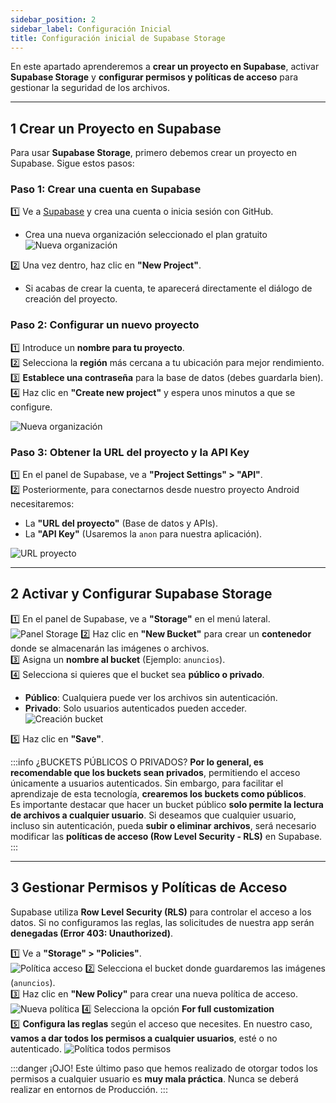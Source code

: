 ```yaml
---
sidebar_position: 2
sidebar_label: Configuración Inicial
title: Configuración inicial de Supabase Storage
---
```


En este apartado aprenderemos a **crear un proyecto en Supabase**, activar **Supabase Storage** y **configurar permisos y políticas de acceso** para gestionar la seguridad de los archivos.

---

## 1 Crear un Proyecto en Supabase  

Para usar **Supabase Storage**, primero debemos crear un proyecto en Supabase. Sigue estos pasos:  

### Paso 1: Crear una cuenta en Supabase  
1️⃣ Ve a [Supabase](https://supabase.com/) y crea una cuenta o inicia sesión con GitHub.  
- Crea una nueva organización seleccionado el plan gratuito
![Nueva organización](../0-img/nueva-organizacion.png)  

2️⃣ Una vez dentro, haz clic en **"New Project"**.  
- Si acabas de crear la cuenta, te aparecerá directamente el diálogo de creación del proyecto.

### Paso 2: Configurar un nuevo proyecto  
1️⃣ Introduce un **nombre para tu proyecto**.  
2️⃣ Selecciona la **región** más cercana a tu ubicación para mejor rendimiento.  
3️⃣ **Establece una contraseña** para la base de datos (debes guardarla bien).  
4️⃣ Haz clic en **"Create new project"** y espera unos minutos a que se configure.  

![Nueva organización](../0-img/crear-nuevo-proyecto.png)

### Paso 3: Obtener la URL del proyecto y la API Key  
1️⃣ En el panel de Supabase, ve a **"Project Settings" > "API"**.  
2️⃣ Posteriormente, para conectarnos desde nuestro proyecto Android necesitaremos: 
- La **"URL del proyecto"** (Base de datos y APIs).  
- La **"API Key"** (Usaremos la `anon` para nuestra aplicación).  

![URL proyecto](../0-img/url-api-key.png)


---

## 2 Activar y Configurar Supabase Storage  
 
1️⃣ En el panel de Supabase, ve a **"Storage"** en el menú lateral.  
![Panel Storage](../0-img/panel-storage.png)
2️⃣ Haz clic en **"New Bucket"** para crear un **contenedor** donde se almacenarán las imágenes o archivos.  
3️⃣ Asigna un **nombre al bucket** (Ejemplo: `anuncios`).  
4️⃣ Selecciona si quieres que el bucket sea **público o privado**.  
   - **Público**: Cualquiera puede ver los archivos sin autenticación.  
   - **Privado**: Solo usuarios autenticados pueden acceder.  
![Creación bucket](../0-img/creacion-bucket.png)  

5️⃣ Haz clic en **"Save"**.  

:::info ¿BUCKETS PÚBLICOS O PRIVADOS?
**Por lo general, es recomendable que los buckets sean privados**, permitiendo el acceso únicamente a usuarios autenticados. Sin embargo, para facilitar el aprendizaje de esta tecnología, **crearemos los buckets como públicos**.    
Es importante destacar que hacer un bucket público **solo permite la lectura de archivos a cualquier usuario**. Si deseamos que cualquier usuario, incluso sin autenticación, pueda **subir o eliminar archivos**, será necesario modificar las **políticas de acceso (Row Level Security - RLS)** en Supabase.
:::

---

## 3 Gestionar Permisos y Políticas de Acceso  

Supabase utiliza **Row Level Security (RLS)** para controlar el acceso a los datos. Si no configuramos las reglas, las solicitudes de nuestra app serán **denegadas (Error 403: Unauthorized)**.

1️⃣ Ve a **"Storage" > "Policies"**.  
![Política acceso](../0-img/politica-acceso.png) 
2️⃣ Selecciona el bucket donde guardaremos las imágenes (`anuncios`).  
3️⃣ Haz clic en **"New Policy"** para crear una nueva política de acceso.  
![Nueva política](../0-img/nueva-politica.png) 
4️⃣ Selecciona la opción **For full customization**  
5️⃣ **Configura las reglas** según el acceso que necesites. En nuestro caso, **vamos a dar todos los permisos a cualquier usuarios**, esté o no autenticado. 
![Política todos permisos](../0-img/politica-todos-permisos.png) 

:::danger ¡OJO!
Este último paso que hemos realizado de otorgar todos los permisos a cualquier usuario es **muy mala práctica**. Nunca se deberá realizar en entornos de Producción. 
:::